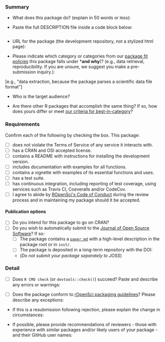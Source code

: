 ### Summary

-   What does this package do? (explain in 50 words or less):


-   Paste the full DESCRIPTION file inside a code block below:

```

```

-   URL for the package (the development repository, not a stylized html page):

- Please indicate which category or categories from our [package fit policies](https://github.com/ropensci/onboarding/blob/master/policies.md#package-fit) this package falls under ***and why**(? (e.g., data retrieval, reproducibility. If you are unsure, we suggest you make a pre-submission inquiry.):

[e.g., "data extraction, because the package parses a scientific data file format"]


-   Who is the target audience?  

-   Are there other R packages that accomplish the same thing? If so, how does
yours differ or meet [our criteria for best-in-category](https://github.com/ropensci/onboarding/blob/master/policies.md#overlap)?

### Requirements

Confirm each of the following by checking the box.  This package:

- [ ] does not violate the Terms of Service of any service it interacts with. 
- [ ] has a CRAN and OSI accepted license.
- [ ] contains a README with instructions for installing the development version. 
- [ ] includes documentation with examples for all functions.
- [ ] contains a vignette with examples of its essential functions and uses.
- [ ] has a test suite.
- [ ] has continuous integration, including reporting of test coverage, using services such as Travis CI, Coeveralls and/or CodeCov.
- [ ] I agree to abide by [ROpenSci's Code of Conduct](https://github.com/ropensci/onboarding/blob/master/policies.md#code-of-conduct) during the review process and in maintaining my package should it be accepted.

#### Publication options

- [ ] Do you intend for this package to go on CRAN?  
- [ ] Do you wish to automatically submit to the [Journal of Open Source Software](http://joss.theoj.org/)? If so:
    - [ ] The package contains a [`paper.md`](http://joss.theoj.org/about#paper_structure) with a high-level description in the package root or in `inst/`.
    - [ ] The package is deposited in a long-term repository with the DOI: 
    - (*Do not submit your package separately to JOSS*)

### Detail

- [ ] Does `R CMD check` (or `devtools::check()`) succeed?  Paste and describe any errors or warnings:

- [ ] Does the package conform to [rOpenSci packaging guidelines](https://github.com/ropensci/packaging_guide)? Please describe any exceptions:

- If this is a resubmission following rejection, please explain the change in circumstances:

- If possible, please provide recommendations of reviewers - those with experience with similar packages and/or likely users of your package - and their GitHub user names:

